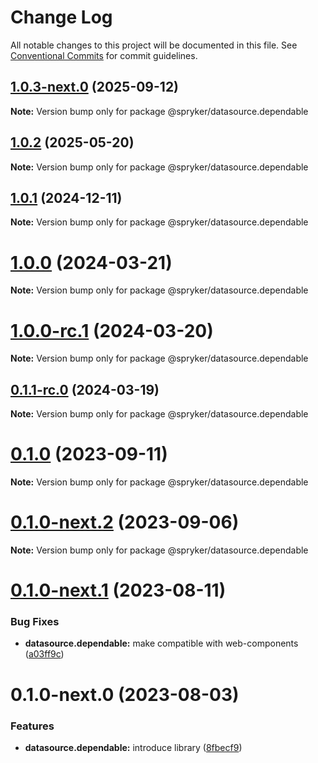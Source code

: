 # Change Log

All notable changes to this project will be documented in this file.
See [Conventional Commits](https://conventionalcommits.org) for commit guidelines.

## [1.0.3-next.0](http://172.31.0.22:9292/spryker-internal-ci/ui-components/compare/@spryker/datasource.dependable@1.0.2...@spryker/datasource.dependable@1.0.3-next.0) (2025-09-12)

**Note:** Version bump only for package @spryker/datasource.dependable





## [1.0.2](http://172.31.0.22:9292/spryker-internal-ci/ui-components/compare/@spryker/datasource.dependable@1.0.1...@spryker/datasource.dependable@1.0.2) (2025-05-20)

**Note:** Version bump only for package @spryker/datasource.dependable





## [1.0.1](http://172.31.0.22:9292/spryker-internal-ci/ui-components/compare/@spryker/datasource.dependable@1.0.0...@spryker/datasource.dependable@1.0.1) (2024-12-11)

**Note:** Version bump only for package @spryker/datasource.dependable





# [1.0.0](https://github.com/spryker/ui-components/compare/@spryker/datasource.dependable@1.0.0-rc.1...@spryker/datasource.dependable@1.0.0) (2024-03-21)

**Note:** Version bump only for package @spryker/datasource.dependable





# [1.0.0-rc.1](https://github.com/spryker/ui-components/compare/@spryker/datasource.dependable@0.1.1-rc.0...@spryker/datasource.dependable@1.0.0-rc.1) (2024-03-20)

**Note:** Version bump only for package @spryker/datasource.dependable





## [0.1.1-rc.0](https://github.com/spryker/ui-components/compare/@spryker/datasource.dependable@0.1.0...@spryker/datasource.dependable@0.1.1-rc.0) (2024-03-19)

**Note:** Version bump only for package @spryker/datasource.dependable





# [0.1.0](https://github.com/spryker/ui-components/compare/@spryker/datasource.dependable@0.1.0-next.2...@spryker/datasource.dependable@0.1.0) (2023-09-11)

**Note:** Version bump only for package @spryker/datasource.dependable





# [0.1.0-next.2](https://github.com/spryker/ui-components/compare/@spryker/datasource.dependable@0.1.0-next.1...@spryker/datasource.dependable@0.1.0-next.2) (2023-09-06)

**Note:** Version bump only for package @spryker/datasource.dependable





# [0.1.0-next.1](https://github.com/spryker/ui-components/compare/@spryker/datasource.dependable@0.1.0-next.0...@spryker/datasource.dependable@0.1.0-next.1) (2023-08-11)


### Bug Fixes

* **datasource.dependable:** make compatible with web-components ([a03ff9c](https://github.com/spryker/ui-components/commit/a03ff9c2d965501bbf85de6513716a3d2089b697))





# 0.1.0-next.0 (2023-08-03)


### Features

* **datasource.dependable:** introduce library ([8fbecf9](https://github.com/spryker/ui-components/commit/8fbecf98a4130c70091bd502c8794741ea8207d6))
